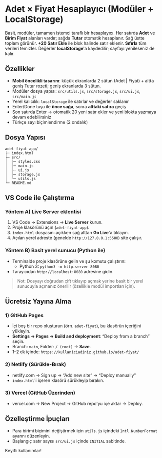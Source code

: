 # Adet × Fiyat Hesaplayıcı (Modüler + LocalStorage)

Basit, modüler, tamamen istemci taraflı bir hesaplayıcı. Her satırda **Adet** ve **Birim Fiyat** alanları vardır; sağda **Tutar** otomatik hesaplanır. Sağ üstte toplam görünür. **+20 Satır Ekle** ile blok halinde satır eklenir. **Sıfırla** tüm verileri temizler. Değerler **localStorage**'a kaydedilir; sayfayı yenileseniz de kalır.

## Özellikler
- **Mobil öncelikli tasarım**: küçük ekranlarda 2 sütun (Adet | Fiyat) + altta geniş Tutar rozeti; geniş ekranlarda 3 sütun.
- Modüler dosya yapısı: `src/utils.js`, `src/storage.js`, `src/ui.js`, `src/main.js`
- Yerel kalıcılık: `localStorage` ile satırlar ve değerler saklanır
- Enter/Done tuşu ile **önce sağa**, sonra **alttaki satıra** geçiş
- Son satırda Enter → otomatik 20 yeni satır ekler ve yeni blokta yazmaya devam edebilirsiniz
- Türkçe sayı biçimlendirme (2 ondalık)

## Dosya Yapısı
```
adet-fiyat-app/
├─ index.html
├─ src/
│  ├─ styles.css
│  ├─ main.js
│  ├─ ui.js
│  ├─ storage.js
│  └─ utils.js
└─ README.md
```

## VS Code ile Çalıştırma
### Yöntem A) Live Server eklentisi
1. VS Code → Extensions → **Live Server** kurun.
2. Proje klasörünü açın (`adet-fiyat-app`).
3. `index.html` dosyasını açıkken sağ alttan **Go Live**'a tıklayın.
4. Açılan yerel adreste (genelde `http://127.0.0.1:5500`) site çalışır.

### Yöntem B) Basit yerel sunucu (Python ile)
- Terminalde proje klasörüne gelin ve şu komutu çalıştırın:
  - Python 3: `python3 -m http.server 8080`
- Tarayıcıdan `http://localhost:8080` adresine gidin.

> Not: Dosyayı doğrudan çift tıklayıp açmak yerine basit bir yerel sunucuyla açmanız önerilir (özellikle modül importları için).

## Ücretsiz Yayına Alma
### 1) GitHub Pages
- İçi boş bir repo oluşturun (örn. `adet-fiyat`), bu klasörün içeriğini yükleyin.
- **Settings → Pages → Build and deployment**: “Deploy from a branch” seçin.
- Branch: `main`, Folder: `/ (root)` → **Save**.
- 1–2 dk içinde: `https://kullaniciadiniz.github.io/adet-fiyat/`

### 2) Netlify (Sürükle-Bırak)
- netlify.com → Sign up → “Add new site” → “Deploy manually”
- `index.html`'i içeren klasörü sürükleyip bırakın.

### 3) Vercel (GitHub Üzerinden)
- vercel.com → New Project → GitHub repo'yu içe aktar → Deploy.

## Özelleştirme İpuçları
- Para birimi biçimini değiştirmek için `utils.js` içindeki `Intl.NumberFormat` ayarını düzenleyin.
- Başlangıç satır sayısı `src/ui.js` içinde `INITIAL` sabitinde.

Keyifli kullanımlar!
